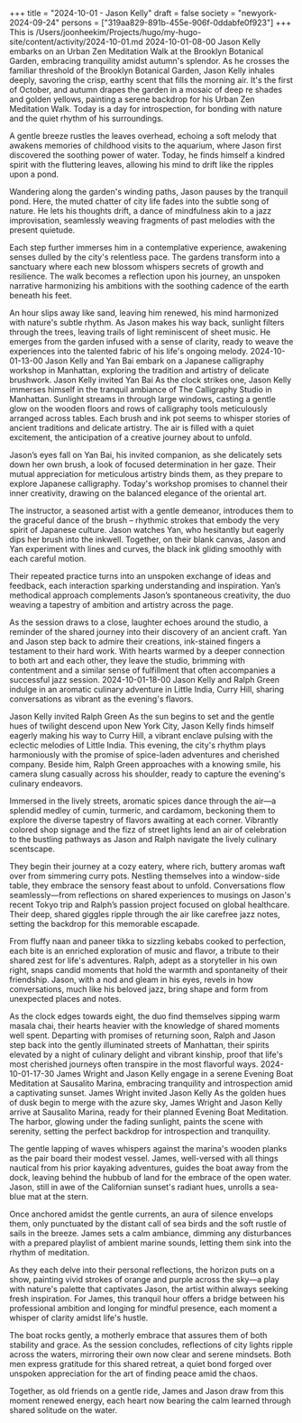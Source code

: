 +++
title = "2024-10-01 - Jason Kelly"
draft = false
society = "newyork-2024-09-24"
persons = ["319aa829-891b-455e-906f-0ddabfe0f923"]
+++
This is /Users/joonheekim/Projects/hugo/my-hugo-site/content/activity/2024-10-01.md
2024-10-01-08-00
Jason Kelly embarks on an Urban Zen Meditation Walk at the Brooklyn Botanical Garden, embracing tranquility amidst autumn's splendor.
As he crosses the familiar threshold of the Brooklyn Botanical Garden, Jason Kelly inhales deeply, savoring the crisp, earthy scent that fills the morning air. It's the first of October, and autumn drapes the garden in a mosaic of deep re shades and golden yellows, painting a serene backdrop for his Urban Zen Meditation Walk. Today is a day for introspection, for bonding with nature and the quiet rhythm of his surroundings.

A gentle breeze rustles the leaves overhead, echoing a soft melody that awakens memories of childhood visits to the aquarium, where Jason first discovered the soothing power of water. Today, he finds himself a kindred spirit with the fluttering leaves, allowing his mind to drift like the ripples upon a pond.

Wandering along the garden's winding paths, Jason pauses by the tranquil pond. Here, the muted chatter of city life fades into the subtle song of nature. He lets his thoughts drift, a dance of mindfulness akin to a jazz improvisation, seamlessly weaving fragments of past melodies with the present quietude.

Each step further immerses him in a contemplative experience, awakening senses dulled by the city's relentless pace. The gardens transform into a sanctuary where each new blossom whispers secrets of growth and resilience. The walk becomes a reflection upon his journey, an unspoken narrative harmonizing his ambitions with the soothing cadence of the earth beneath his feet.

An hour slips away like sand, leaving him renewed, his mind harmonized with nature's subtle rhythm. As Jason makes his way back, sunlight filters through the trees, leaving trails of light reminiscent of sheet music. He emerges from the garden infused with a sense of clarity, ready to weave the experiences into the talented fabric of his life's ongoing melody.
2024-10-01-13-00
Jason Kelly and Yan Bai embark on a Japanese calligraphy workshop in Manhattan, exploring the tradition and artistry of delicate brushwork.
Jason Kelly invited Yan Bai
As the clock strikes one, Jason Kelly immerses himself in the tranquil ambiance of The Calligraphy Studio in Manhattan. Sunlight streams in through large windows, casting a gentle glow on the wooden floors and rows of calligraphy tools meticulously arranged across tables. Each brush and ink pot seems to whisper stories of ancient traditions and delicate artistry. The air is filled with a quiet excitement, the anticipation of a creative journey about to unfold.

Jason’s eyes fall on Yan Bai, his invited companion, as she delicately sets down her own brush, a look of focused determination in her gaze. Their mutual appreciation for meticulous artistry binds them, as they prepare to explore Japanese calligraphy. Today's workshop promises to channel their inner creativity, drawing on the balanced elegance of the oriental art.

The instructor, a seasoned artist with a gentle demeanor, introduces them to the graceful dance of the brush – rhythmic strokes that embody the very spirit of Japanese culture. Jason watches Yan, who hesitantly but eagerly dips her brush into the inkwell. Together, on their blank canvas, Jason and Yan experiment with lines and curves, the black ink gliding smoothly with each careful motion.

Their repeated practice turns into an unspoken exchange of ideas and feedback, each interaction sparking understanding and inspiration. Yan’s methodical approach complements Jason’s spontaneous creativity, the duo weaving a tapestry of ambition and artistry across the page.

As the session draws to a close, laughter echoes around the studio, a reminder of the shared journey into their discovery of an ancient craft. Yan and Jason step back to admire their creations, ink-stained fingers a testament to their hard work. With hearts warmed by a deeper connection to both art and each other, they leave the studio, brimming with contentment and a similar sense of fulfillment that often accompanies a successful jazz session.
2024-10-01-18-00
Jason Kelly and Ralph Green indulge in an aromatic culinary adventure in Little India, Curry Hill, sharing conversations as vibrant as the evening's flavors. 

Jason Kelly invited Ralph Green
As the sun begins to set and the gentle hues of twilight descend upon New York City, Jason Kelly finds himself eagerly making his way to Curry Hill, a vibrant enclave pulsing with the eclectic melodies of Little India. This evening, the city's rhythm plays harmoniously with the promise of spice-laden adventures and cherished company. Beside him, Ralph Green approaches with a knowing smile, his camera slung casually across his shoulder, ready to capture the evening's culinary endeavors.

Immersed in the lively streets, aromatic spices dance through the air—a splendid medley of cumin, turmeric, and cardamom, beckoning them to explore the diverse tapestry of flavors awaiting at each corner. Vibrantly colored shop signage and the fizz of street lights lend an air of celebration to the bustling pathways as Jason and Ralph navigate the lively culinary scentscape.

They begin their journey at a cozy eatery, where rich, buttery aromas waft over from simmering curry pots. Nestling themselves into a window-side table, they embrace the sensory feast about to unfold. Conversations flow seamlessly—from reflections on shared experiences to musings on Jason's recent Tokyo trip and Ralph’s passion project focused on global healthcare. Their deep, shared giggles ripple through the air like carefree jazz notes, setting the backdrop for this memorable escapade.

From fluffy naan and paneer tikka to sizzling kebabs cooked to perfection, each bite is an enriched exploration of music and flavor, a tribute to their shared zest for life's adventures. Ralph, adept as a storyteller in his own right, snaps candid moments that hold the warmth and spontaneity of their friendship. Jason, with a nod and gleam in his eyes, revels in how conversations, much like his beloved jazz, bring shape and form from unexpected places and notes.

As the clock edges towards eight, the duo find themselves sipping warm masala chai, their hearts heavier with the knowledge of shared moments well spent. Departing with promises of returning soon, Ralph and Jason step back into the gently illuminated streets of Manhattan, their spirits elevated by a night of culinary delight and vibrant kinship, proof that life's most cherished journeys often transpire in the most flavorful ways.
2024-10-01-17-30
James Wright and Jason Kelly engage in a serene Evening Boat Meditation at Sausalito Marina, embracing tranquility and introspection amid a captivating sunset.
James Wright invited Jason Kelly
As the golden hues of dusk begin to merge with the azure sky, James Wright and Jason Kelly arrive at Sausalito Marina, ready for their planned Evening Boat Meditation. The harbor, glowing under the fading sunlight, paints the scene with serenity, setting the perfect backdrop for introspection and tranquility.

The gentle lapping of waves whispers against the marina's wooden planks as the pair board their modest vessel. James, well-versed with all things nautical from his prior kayaking adventures, guides the boat away from the dock, leaving behind the hubbub of land for the embrace of the open water. Jason, still in awe of the Californian sunset's radiant hues, unrolls a sea-blue mat at the stern.

Once anchored amidst the gentle currents, an aura of silence envelops them, only punctuated by the distant call of sea birds and the soft rustle of sails in the breeze. James sets a calm ambiance, dimming any disturbances with a prepared playlist of ambient marine sounds, letting them sink into the rhythm of meditation.

As they each delve into their personal reflections, the horizon puts on a show, painting vivid strokes of orange and purple across the sky—a play with nature's palette that captivates Jason, the artist within always seeking fresh inspiration. For James, this tranquil hour offers a bridge between his professional ambition and longing for mindful presence, each moment a whisper of clarity amidst life's hustle.

The boat rocks gently, a motherly embrace that assures them of both stability and grace. As the session concludes, reflections of city lights ripple across the waters, mirroring their own now clear and serene mindsets. Both men express gratitude for this shared retreat, a quiet bond forged over unspoken appreciation for the art of finding peace amid the chaos.

Together, as old friends on a gentle ride, James and Jason draw from this moment renewed energy, each heart now bearing the calm learned through shared solitude on the water.
